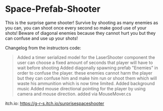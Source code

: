 # Space-Prefab-Shooter
This is the surprise game shooter!
Survive by shooting as many enemies as you can, you can shoot once every second so make good use of your shots!
Beware of diagonal enemies because they cannot hurt you but they can confuse and use up your shots!

Changelog from the instructors code:
> Added a timer serialized model for the LaserShooter component the user can choose a fixed amount of seconds that player will have to wait before shooting
> Added diagonally spawning prefab "Enemies" in order to confuse the player. these enemies cannot harm the player but they can confuse him and make him run or shoot them which will waste his ammunition which is now time limited.
> Added background music
> Added mouse directional pointing for the player by using camera and mouse direction. added via MouseMover.cs

itch.io: https://g-r-s.itch.io/surprisespaceshooter